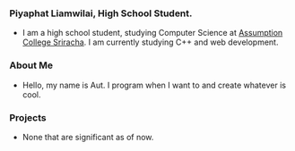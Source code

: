 ### Piyaphat Liamwilai, High School Student.
- I am a high school student, studying Computer Science at [Assumption College Sriracha](https://www.acs.ac.th/). I am currently studying C++ and web development.
### About Me
- Hello, my name is Aut. I program when I want to and create whatever is cool.
### Projects
- None that are significant as of now.
